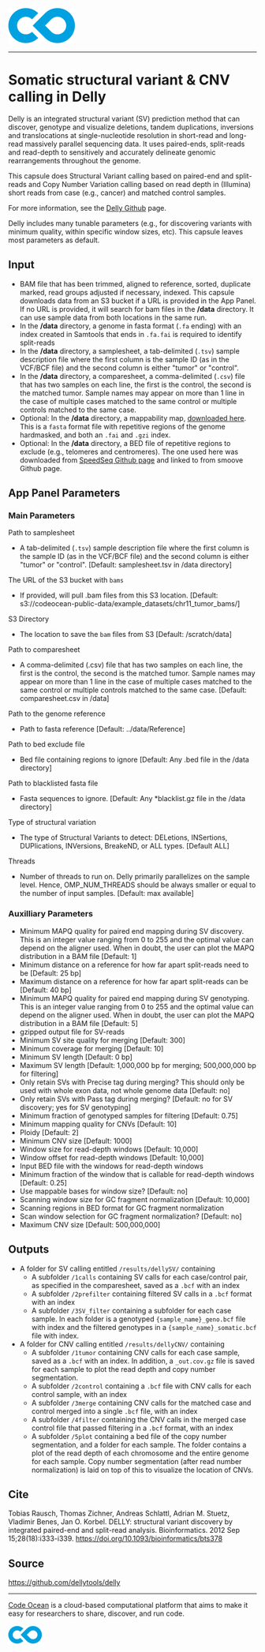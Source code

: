 [![Code Ocean Logo](images/CO_logo_135x72.png)](http://codeocean.com/product)

<hr>

# Somatic structural variant & CNV calling in Delly

Delly is an integrated structural variant (SV) prediction method that can discover, genotype and visualize deletions, tandem duplications, inversions and translocations at single-nucleotide resolution in short-read and long-read massively parallel sequencing data. It uses paired-ends, split-reads and read-depth to sensitively and accurately delineate genomic rearrangements throughout the genome.  

This capsule does Structural Variant calling based on paired-end and split-reads and Copy Number Variation calling based on read depth in (Illumina) short reads from case (e.g., cancer) and matched control samples.

For more information, see the [Delly Github](https://github.com/dellytools/delly) page. 

Delly includes many tunable parameters (e.g., for discovering variants with minimum quality, within specific window sizes, etc). This capsule leaves most parameters as default.

## Input 
- BAM file that has been trimmed, aligned to reference, sorted, duplicate marked, read groups adjusted if necessary, indexed.  This capsule downloads data from an S3 bucket if a URL is provided in the App Panel. If no URL is provided, it will search for bam files in the **/data** directory.  It can use sample data from both locations in the same run. 
- In the **/data** directory, a genome in fasta format (```.fa``` ending) with an index created in Samtools that ends in ```.fa.fai```   is required to identify split-reads
- In the **/data** directory, a samplesheet, a tab-delimited (```.tsv```) sample description file where the first column is the sample ID (as in the VCF/BCF file) and the second column is either "tumor" or "control".
- In the **/data** directory, a comparesheet, a comma-delimited (```.csv```) file that has two samples on each line, the first is the control, the second is the matched tumor.  Sample names may appear on more than 1 line in the case of multiple cases matched to the same control or multiple controls matched to the same case. 
- Optional: In the **/data** directory, a mappability map, [downloaded here](https://gear.embl.de/data/delly/).  This is a ```fasta``` format file with repetitive regions of the genome hardmasked, and both an ```.fai``` and ```.gzi``` index. 
- Optional: In the **/data** directory, a BED file of repetitive regions to exclude (e.g., telomeres and centromeres).  The one used here was downloaded from [SpeedSeq Github page](https://github.com/hall-lab/speedseq/blob/master/annotations/exclude.cnvnator_100bp.GRCh38.20170403.bed) and linked to from smoove Github page.

## App Panel Parameters

### Main Parameters

Path to samplesheet
- A tab-delimited (```.tsv```) sample description file where the first column is the sample ID (as in the VCF/BCF file) and the second column is either "tumor" or "control". [Default: samplesheet.tsv in /data directory]

The URL of the S3 bucket with ```bams```
- If provided, will pull .bam files from this S3 location. [Default: s3://codeocean-public-data/example_datasets/chr11_tumor_bams/]

S3 Directory
- The location to save the ```bam``` files from S3 [Default: /scratch/data]

Path to comparesheet
- A comma-delimited (.csv) file that has two samples on each line, the first is the control, the second is the matched tumor. 
Sample names may appear on more than 1 line in the case of multiple cases matched to the same control or multiple controls matched to the same case. [Default: comparesheet.csv in /data]

Path to the genome reference
- Path to fasta reference [Default: ../data/Reference]

Path to bed exclude file
- Bed file containing regions to ignore [Default: Any .bed file in the /data directory]

Path to blacklisted fasta file
- Fasta sequences to ignore. [Default: Any *blacklist.gz file in the /data directory]

Type of structural variation
- The type of Structural Variants to detect: DELetions, INSertions, DUPlications, INVersions, BreakeND, or ALL types. [Default ALL]

Threads
- Number of threads to run on. Delly primarily parallelizes on the sample level. Hence, OMP_NUM_THREADS should be always smaller or equal to the number of input samples. [Default: max available]

### Auxilliary Parameters
- Minimum MAPQ quality for paired end mapping during SV discovery.  This is an integer value ranging from 0 to 255 and the optimal value can depend on the aligner used.  When in doubt, the user can plot the MAPQ distribution in a BAM file [Default: 1]
- Minimum distance on a reference for how far apart split-reads need to be [Default: 25 bp]
- Maximum distance on a reference for how far apart split-reads can be [Default: 40 bp]
- Minimum MAPQ quality for paired end mapping during SV genotyping. This is an integer value ranging from 0 to 255 and the optimal value can depend on the aligner used.  When in doubt, the user can plot the MAPQ distribution in a BAM file [Default: 5]
- gzipped output file for SV-reads
- Minimum SV site quality for merging [Default: 300]
- Minimum coverage for merging [Default: 10]
- Minimum SV length [Default: 0 bp]
- Maximum SV length [Default: 1,000,000 bp for merging; 500,000,000 bp for filtering]
- Only retain SVs with Precise tag during merging? This should only be used with whole exon data, not whole genome data [Default: no]
- Only retain SVs with Pass tag during merging? [Default: no for SV discovery; yes for SV genotyping]
- Minimum fraction of genotyped samples for filtering [Default: 0.75]
- Minimum mapping quality for CNVs [Default: 10]
- Ploidy [Default: 2]
- Minimum CNV size [Default: 1000]
- Window size for read-depth windows [Default: 10,000]
- Window offset for read-depth windows [Default: 10,000]
- Input BED file with the windows for read-depth windows
- Minimum fraction of the window that is callable for read-depth windows [Default: 0.25]
- Use mappable bases for window size? [Default: no]
- Scanning window size for GC fragment normalization [Default: 10,000]
- Scanning regions in BED format for GC fragment normalization
- Scan window selection for GC fragment normalization? [Default: no]
- Maximum CNV size [Default: 500,000,000]

## Outputs
- A folder for SV calling entitled ```/results/dellySV/``` containing
    - A subfolder ```/1calls``` containing SV calls for each case/control pair, as specified in the comparesheet, saved as a ```.bcf``` with an index
    - A subfolder ```/2prefilter``` containing filtered SV calls in a ```.bcf``` format with an index
    - A subfolder ```/3SV_filter``` containing a subfolder for each case sample. In each folder is a genotyped ```{sample_name}_geno.bcf``` file with index and the filtered genotypes in a ```{sample_name}_somatic.bcf``` file with index. 
- A folder for CNV calling entitled ```/results/dellyCNV/``` containing
    - A subfolder ```/1tumor``` containing CNV calls for each case sample, saved as a ```.bcf``` with an index. In addition, a ```_out.cov.gz``` file is saved for each sample to plot the read depth and copy number segmentation.  
    - A subfolder ```/2control``` containing a ```.bcf``` file with CNV calls for each control sample, with an index
    - A subfolder ```/3merge``` containing CNV calls for the matched case and control merged into a single ```.bcf``` file, with an index
    - A subfolder ```/4filter``` containing the CNV calls in the merged case control file that passed filtering in a ```.bcf``` format, with an index
    - A subfolder ```/5plot``` containing a bed file of the copy number segmentation, and a folder for each sample.  The folder contains a plot of the read depth of each chromosome and the entire genome for each sample. Copy number segmentation (after read number normalization) is laid on top of this to visualize the location of CNVs. 

## Cite

Tobias Rausch, Thomas Zichner, Andreas Schlattl, Adrian M. Stuetz, Vladimir Benes, Jan O. Korbel.
DELLY: structural variant discovery by integrated paired-end and split-read analysis.
Bioinformatics. 2012 Sep 15;28(18):i333-i339.
https://doi.org/10.1093/bioinformatics/bts378

## Source

https://github.com/dellytools/delly

<hr>

[Code Ocean](https://codeocean.com/) is a cloud-based computational platform that aims to make it easy for researchers to share, discover, and run code.<br /><br />
[![Code Ocean Logo](images/CO_logo_68x36.png)](https://www.codeocean.com)